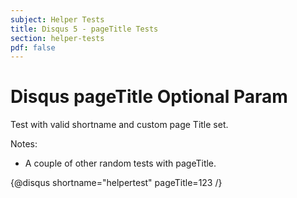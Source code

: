 ```yaml
---
subject: Helper Tests
title: Disqus 5 - pageTitle Tests
section: helper-tests
pdf: false
---  
```


# Disqus pageTitle Optional Param

Test with valid shortname and custom page Title set.

Notes: 

* A couple of other random tests with pageTitle.

{@disqus shortname="helpertest" pageTitle=123 /}
